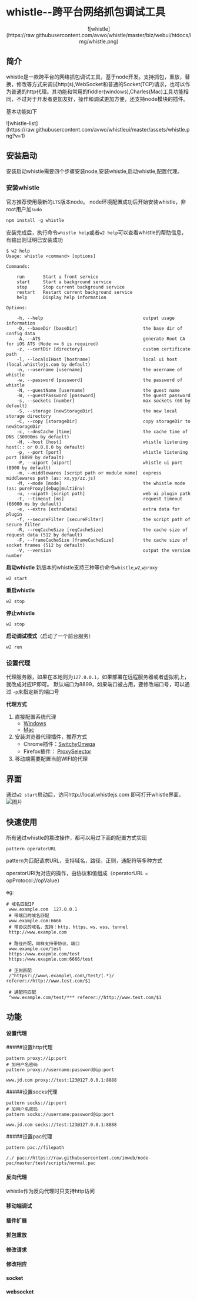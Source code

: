 # whistle--跨平台网络抓包调试工具

<p align="center">![whistle](https://raw.githubusercontent.com/avwo/whistle/master/biz/webui/htdocs/img/whistle.png)

## 简介
 whistle是一款跨平台的网络抓包调试工具，基于node开发。支持抓包，重放，替换，修改等方式来调试http(s),WebSocket和普通的Socket(TCP)请求，也可以作为普通的http代理。其功能和常用的fiddler(windows),Charles(Mac)工具功能相同，不过对于开发者更加友好，操作和调试更加方便，还支持node模块的插件。
 
基本功能如下

<p aglin="center">![whistle-list](https://raw.githubusercontent.com/avwo/whistleui/master/assets/whistle.png?v=1)

## 安装启动

安装启动whistle需要四个步骤安装node,安装whistle,启动whistle,配置代理。

### 安装whistle

官方推荐使用最新的`LTS`版本node。
node环境配置成功后开始安装whistle，非root用户加`sudo`

```js
npm install -g whistle
```
安装完成后，执行命令`whistle help`或者`w2 help`可以查看whistle的帮助信息，有输出则证明已安装成功


```
$ w2 help
Usage: whistle <command> [options]

Commands:

	run       Start a front service
	start     Start a background service
	stop      Stop current background service
	restart   Restart current background service
	help      Display help information
	
Options:

	-h, --help                                      output usage information
	-D, --baseDir [baseDir]                         the base dir of config data
	-A, --ATS                                       generate Root CA for iOS ATS (Node >= 6 is required)
	-z, --certDir [directory]                       custom certificate path
	-l, --localUIHost [hostname]                    local ui host (local.whistlejs.com by default)
	-n, --username [username]                       the username of whistle
	-w, --password [password]                       the password of whistle
	-N, --guestName [username]                      the guest name
	-W, --guestPassword [password]                  the guest password
	-s, --sockets [number]                          max sockets (60 by default)
	-S, --storage [newStorageDir]                   the new local storage directory
	-C, --copy [storageDir]                         copy storageDir to newStorageDir
	-c, --dnsCache [time]                           the cache time of DNS (30000ms by default)
	-H, --host [host]                               whistle listening host(:: or 0.0.0.0 by default)
	-p, --port [port]                               whistle listening port (8899 by default)
	-P, --uiport [uiport]                           whistle ui port (8900 by default)
	-m, --middlewares [script path or module name]  express middlewares path (as: xx,yy/zz.js)
	-M, --mode [mode]                               the whistle mode (as: pureProxy|debug|multiEnv)
	-u, --uipath [script path]                      web ui plugin path
	-t, --timeout [ms]                              request timeout (66000 ms by default)
	-e, --extra [extraData]                         extra data for plugin
	-f, --secureFilter [secureFilter]               the script path of secure filter
	-R, --reqCacheSize [reqCacheSize]               the cache size of request data (512 by default)
	-F, --frameCacheSize [frameCacheSize]           the cache size of socket frames (512 by default)
	-V, --version                                   output the version number
```

**启动whistle**
新版本的whistle支持三种等价命令`whistle`,`w2`,`wproxy`

```
w2 start
```

**重启whistle**

```
w2 stop
```

**停止whistle**

```
w2 stop
```
**启动调试模式**（启动了一个前台服务）

```
w2 run
```

### 设置代理

代理服务器，如果在本地则为`127.0.0.1`，如果部署在远程服务器或者虚拟机上，就改成对应IP即可。
默认端口为8899，如果端口被占用，要修改端口号，可以通过 `-p`来指定新的端口号

**代理方式**

1. 直接配置系统代理
    * [Windows](http://jingyan.baidu.com/article/0aa22375866c8988cc0d648c.html)
    * [Mac](http://jingyan.baidu.com/article/a378c960849144b3282830dc.html)
2. 安装浏览器代理插件，推荐方式
    * Chrome插件：[SwitchyOmega](https://chrome.google.com/webstore/detail/padekgcemlokbadohgkifijomclgjgif)
    * Firefox插件： [ProxySelector](https://addons.mozilla.org/zh-cn/firefox/addon/proxy-selector/)
3. 移动端需要配置当前WIFI的代理

## 界面

通过`w2 start`启动后，访问http://local.whistlejs.com 即可打开whistle界面。
![图片](media/15162669035942/15204233854650.jpg)


## 快速使用

所有通过whistle的篡改操作，都可以用过下面的配置方式实现


```
pattern operatorURL
```
pattern为匹配请求URL，支持域名，路径，正则，通配符等多种方式

operatorURI为对应的操作，由协议和值组成（operatorURL = opProtocol://opValue）

eg:

```
# 域名匹配IP
 www.example.com  127.0.0.1
 # 带端口的域名匹配
 www.example.com:6666
 # 带协议的域名，支持：http、https、ws、wss、tunnel
 http://www.example.com

 # 路径匹配，同样支持带协议、端口
 www.example.com/test
 https:/www.exapmle.com/test
 https:/www.exapmle.com:6666/test

 # 正则匹配
 /^https?://www\.example\.com\/test/(.*)/ referer://http://www.test.com/$1

 # 通配符匹配
 ^www.example.com/test/*** referer://http://www.test.com/$1

```

## 功能

#### 设置代理

#####设置http代理

```
pattern proxy://ip:port
# 加用户名密码
pattern proxy://username:password@ip:port

www.jd.com proxy://test:123@127.0.0.1:8888
```
#####设置socks代理

```
pattern socks://ip:port
# 加用户名密码
pattern socks://username:password@ip:port

www.jd.com socks://test:123@127.0.0.1:8888
```

#####设置pac代理

```
pattern pac://filepath

/./ pac://https://raw.githubusercontent.com/imweb/node-pac/master/test/scripts/normal.pac
```

#### 反向代理

whistle作为反向代理时只支持http访问


#### 移动端调试
#### 插件扩展
#### 抓包重放
#### 修改请求
#### 修改相应
#### socket
#### websocket
   



